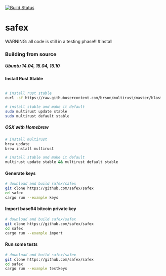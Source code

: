 [![Build Status](https://travis-ci.org/safex/safex.png?branch=master)](https://travis-ci.org/safex/safex)

# safex
WARNING: all code is still in a testing phase!!
#install
### Building from source

##### Ubuntu 14.04, 15.04, 15.10

#### Install Rust Stable

```bash

# install rust stable
curl -sf https://raw.githubusercontent.com/brson/multirust/master/blastoff.sh | sh

# install stable and make it default
sudo multirust update stable
sudo multirust default stable
```

##### OSX with Homebrew

```bash
# install multirust
brew update
brew install multirust

# install stable and make it default
multirust update stable && multirust default stable
```



#### Generate keys

```bash
# download and build safex/safex
git clone https://github.com/safex/safex
cd safex
cargo run --example keys
```
#### Import base64 bitcoin private key

```bash
# download and build safex/safex
git clone https://github.com/safex/safex
cd safex
cargo run --example import
```
#### Run some tests

```bash
# download and build safex/safex
git clone https://github.com/safex/safex
cd safex
cargo run --example testkeys
```